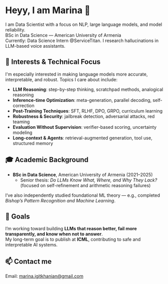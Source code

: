 # Heyy, I am Marina 👋


I am Data Scientist with a focus on NLP, large language models, and model reliability.  
BSc in Data Science — American University of Armenia  
Currently: Data Science Intern @ServiceTitan. I research hallucinations in LLM-based voice assistants.


## 🔬 Interests & Technical Focus

I'm especially interested in making language models more accurate, interpretable, and robust. Topics I care about include:

- **LLM Reasoning**: step-by-step thinking, scratchpad methods, analogical reasoning  
- **Inference-time Optimization**: meta-generation, parallel decoding, self-correction  
- **Post-Training Techniques**: SFT, RLHF, DPO, GRPO, curriculum learning  
- **Robustness & Security**: jailbreak detection, adversarial attacks, red teaming  
- **Evaluation Without Supervision**: verifier-based scoring, uncertainty modeling  
- **Long-context & Agents**: retrieval-augmented generation, tool use, structured memory


## 🎓 Academic Background

- **BSc in Data Science**, American University of Armenia (2021–2025)  
  - Senior thesis: *Do LLMs Know What, Where, and Why They Lack?*  
    (focused on self-refinement and arithmetic reasoning failures)

I’ve also independently studied foundational ML theory — e.g., completed *Bishop’s Pattern Recognition and Machine Learning*.


## 📌 Goals

I’m working toward building **LLMs that reason better, fail more transparently, and know when not to answer**.  
My long-term goal is to publish at **ICML**, contributing to safe and interpretable AI systems.


## 📫 Contact me

Email: marina.igitkhanian@gmail.com
